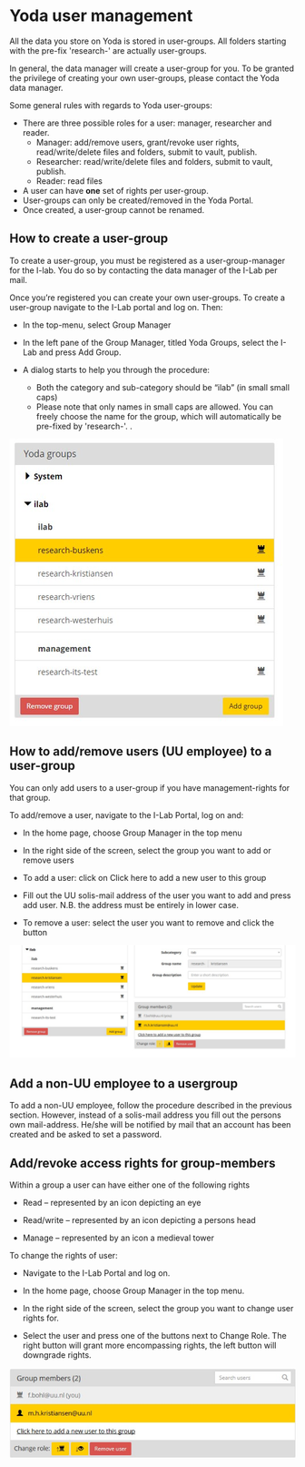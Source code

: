 # Yoda user management

All the data you store on Yoda is stored in user-groups. All folders starting with the pre-fix 'research-' are actually user-groups.

In general, the data manager will create a user-group for you. To be granted the privilege of creating your own user-groups, please contact the Yoda data manager. 

Some general rules with regards to Yoda user-groups:

- There are three possible roles for a user: manager, researcher and reader.
  - Manager: add/remove users, grant/revoke user rights, read/write/delete files and folders, submit to vault, publish.
  - Researcher: read/write/delete files and folders, submit to vault, publish.
  - Reader: read files
- A user can have **one** set of rights per user-group.
- User-groups can only be created/removed in the Yoda Portal.
- Once created, a user-group cannot be renamed.



## How to create a user-group

To create a user-group, you must be registered as a user-group-manager for the I-lab. You do so by contacting the data manager of the I-Lab per mail.

Once you’re registered you can create your own user-groups. To create a user-group navigate to the I-Lab portal and log on. Then:

- In the top-menu, select Group Manager 

- In the left pane of the Group Manager, titled Yoda Groups, select the I-Lab and press Add Group.
- A dialog starts to help you through the procedure:
  - Both the category and sub-category should be “ilab” (in small small caps)
  - Please note that only names in small caps are allowed. You can freely choose the name for the group, which will automatically be pre-fixed by 'research-'. .

![create user group](create-user-group.jpg)



## How to add/remove users (UU employee) to a user-group

You can only add users to a user-group if you have management-rights for that group.

To add/remove a user, navigate to the I-Lab Portal, log on and:

- In the home page, choose Group Manager in the top menu

- In the right side of the screen, select the group you want to add or remove users

- To add a user: click on Click here to add a new user to this group 
- Fill out the UU solis-mail address of the user you want to add and press add user. N.B. the address must be entirely in lower case.
- To remove a user: select the user you want to remove and click the button <Remove User>



![Adding user](Adding-user.jpg)



## Add a non-UU employee to a usergroup

To add a non-UU employee, follow the procedure described in the previous section. However, instead of a  solis-mail address you fill out the persons own mail-address. He/she will be notified by mail that an account has been created and be asked to set a password.

## Add/revoke access rights for group-members

Within a group a user can have either one of the following rights

- Read – represented by an icon depicting an eye

- Read/write – represented by an icon depicting a persons head

- Manage – represented by an icon a medieval tower

To change the rights of user:

- Navigate to the I-Lab Portal and log on.

- In the home page, choose Group Manager in the top menu.

- In the right side of the screen, select the group you want to change user rights for.
- Select the user and press one of the buttons next to Change Role. The right button will grant more encompassing rights, the left button will downgrade rights.



![Setting user rights](Setting-user-rights.jpg)